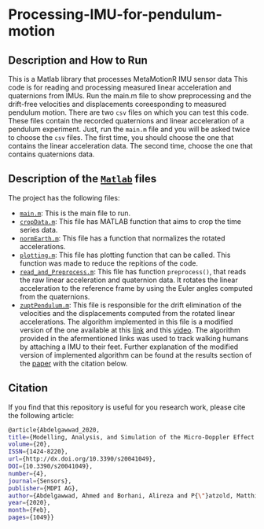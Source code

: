 # Processing-IMU-for-pendulum-motion

## Description and How to Run

This is a Matlab library that processes MetaMotionR IMU sensor data 
This code is for reading and processing measured linear acceleration and quaternions from IMUs. Run the main.m file to show preprocessing and the drift-free velocities and displacements coreesponding to measured pendulum motion. There are two `csv` files on which you can test this code. These files contain the recorded quaternions and linear acceleration of a pendulum experiment. Just, run the `main.m` file and you will be asked twice to choose the `csv` files. The first time, you should choose the one that contains the linear acceleration data. The second time, choose the one that contains quaternions data. 

## Description of the [`Matlab`](https://www.mathworks.com/) files

The project has the following files:
- [`main.m`](https://github.com/ahmedag91/Processing-IMU-for-pendulum-motion/blob/master/Process%20IMU/main.m): This is the main file to run.
- [`cropData.m`](https://github.com/ahmedag91/Processing-IMU-for-pendulum-motion/blob/master/Process%20IMU/cropData.m): This file has MATLAB function that aims to crop the time series data.
- [`normEarth.m`](https://github.com/ahmedag91/Processing-IMU-for-pendulum-motion/blob/master/Process%20IMU/normEarth.m): This file has a function that normalizes the rotated accelerations.
- [`plotting.m`](https://github.com/ahmedag91/Processing-IMU-for-pendulum-motion/blob/master/Process%20IMU/plotting.m): This file has plotting function that can be called. This function was made to reduce the repitions of the code.
- [`read_and_Preprocess.m`](https://github.com/ahmedag91/Processing-IMU-for-pendulum-motion/blob/master/Process%20IMU/read_and_Preprocess.m): This file has function `preprocess()`, that reads the raw linear acceleration and quaternion data. It rotates the linear acceleration to the reference frame by using the Euler angles computed from the quaternions.
- [`zuptPendulum.m`](https://github.com/ahmedag91/Processing-IMU-for-pendulum-motion/blob/master/Process%20IMU/zuptPendulum.m): This file is responsible for the drift elimination of the velocities and the displacements computed from the rotated linear accelerations. The algorithm implemented in this file is a modified version of the one available at this [link](https://github.com/xioTechnologies/Gait-Tracking-With-x-IMU/blob/master/Gait%20Tracking%20With%20x-IMU/Script.m) and this [video](https://www.youtube.com/watch?v=6ijArKE8vKU). The algorithm provided in the afermentioned links was used to track walking humans by attaching a IMU to their feet. Further explanation of the modified version of implemented algorithm can be found at the results section of the [paper](http://dx.doi.org/10.3390/s20041049) with the citation below.

## Citation

If you find that this repository is useful for you research work, please cite the following article:

```bash
@article{Abdelgawwad_2020, 
title={Modelling, Analysis, and Simulation of the Micro-Doppler Effect in Wideband Indoor Channels with Confirmation Through Pendulum Experiments}, 
volume={20},
ISSN={1424-8220}, 
url={http://dx.doi.org/10.3390/s20041049},
DOI={10.3390/s20041049}, 
number={4}, 
journal={Sensors},
publisher={MDPI AG},
author={Abdelgawwad, Ahmed and Borhani, Alireza and P{\"}atzold, Matthias}, 
year={2020}, 
month={Feb},
pages={1049}}
```
